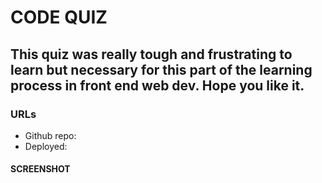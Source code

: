 # CODE QUIZ

## This quiz was really tough and frustrating to learn but necessary for this part of the learning process in front end web dev. Hope you like it.

### URLs

* Github repo:
* Deployed:

#### SCREENSHOT
